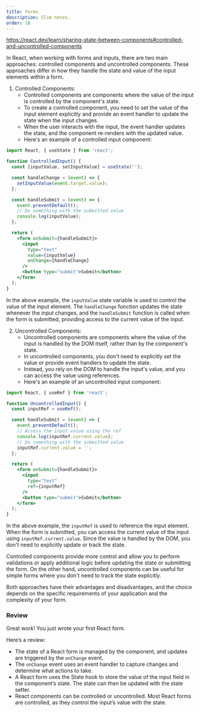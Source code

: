 ```yaml
---
title: Forms
description: Slim notes.
order: 18
---
```


https://react.dev/learn/sharing-state-between-components#controlled-and-uncontrolled-components

In React, when working with forms and inputs, there are two main approaches: controlled components and uncontrolled components. These approaches differ in how they handle the state and value of the input elements within a form.

1. Controlled Components:
   - Controlled components are components where the value of the input is controlled by the component's state.
   - To create a controlled component, you need to set the value of the input element explicitly and provide an event handler to update the state when the input changes.
   - When the user interacts with the input, the event handler updates the state, and the component re-renders with the updated value.
   - Here's an example of a controlled input component:

```jsx
import React, { useState } from 'react';

function ControlledInput() {
  const [inputValue, setInputValue] = useState('');

  const handleChange = (event) => {
    setInputValue(event.target.value);
  };

  const handleSubmit = (event) => {
    event.preventDefault();
    // Do something with the submitted value
    console.log(inputValue);
  };

  return (
    <form onSubmit={handleSubmit}>
      <input
        type="text"
        value={inputValue}
        onChange={handleChange}
      />
      <button type="submit">Submit</button>
    </form>
  );
}
```

In the above example, the `inputValue` state variable is used to control the value of the input element. The `handleChange` function updates the state whenever the input changes, and the `handleSubmit` function is called when the form is submitted, providing access to the current value of the input.

2. Uncontrolled Components:
   - Uncontrolled components are components where the value of the input is handled by the DOM itself, rather than by the component's state.
   - In uncontrolled components, you don't need to explicitly set the value or provide event handlers to update the state.
   - Instead, you rely on the DOM to handle the input's value, and you can access the value using references.
   - Here's an example of an uncontrolled input component:

```jsx
import React, { useRef } from 'react';

function UncontrolledInput() {
  const inputRef = useRef();

  const handleSubmit = (event) => {
    event.preventDefault();
    // Access the input value using the ref
    console.log(inputRef.current.value);
    // Do something with the submitted value
    inputRef.current.value = '';
  };

  return (
    <form onSubmit={handleSubmit}>
      <input
        type="text"
        ref={inputRef}
      />
      <button type="submit">Submit</button>
    </form>
  );
}
```

In the above example, the `inputRef` is used to reference the input element. When the form is submitted, you can access the current value of the input using `inputRef.current.value`. Since the value is handled by the DOM, you don't need to explicitly update or track the state.

Controlled components provide more control and allow you to perform validations or apply additional logic before updating the state or submitting the form. On the other hand, uncontrolled components can be useful for simple forms where you don't need to track the state explicitly.

Both approaches have their advantages and disadvantages, and the choice depends on the specific requirements of your application and the complexity of your form.

### Review

Great work! You just wrote your first React form.

Here’s a review:

- The state of a React form is managed by the component, and updates are triggered by the `onChange` event.
- The `onChange` event uses an event handler to capture changes and determine what actions to take.
- A React form uses the State hook to store the value of the input field in the component’s state. The state can then be updated with the state setter.
- React components can be controlled or uncontrolled. Most React forms are controlled, as they control the input’s value with the state.

